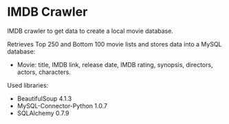 IMDB Crawler
===========

IMDB crawler to get data to create a local movie database.

Retrieves Top 250 and Bottom 100 movie lists and stores data into a MySQL database:
- Movie: title, IMDB link, release date, IMDB rating, synopsis, directors,  actors, characters.

Used libraries:
- BeautifulSoup 4.1.3
- MySQL-Connector-Python 1.0.7
- SQLAlchemy 0.7.9
